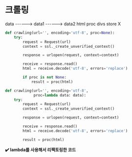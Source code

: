 # 크롤링

data ------> data1 ------> data2
html  proc  divs  store   X

```python
def crawling(url='', encoding='utf-8', proc=None):
    try:
        request = Request(url)
        context = ssl._create_unverified_context()

        response = urlopen(request, context=context)

        receive = response.read()
        html = receive.decode('utf-8', errors='replace')

        if proc is not None:
            result = proc(html)
```

```python
def crawling(url='', encoding='utf-8',
             proc=lambda data: data):
    try:
        request = Request(url)
        context = ssl._create_unverified_context()

        response = urlopen(request, context=context)

        receive = response.read()
        html = receive.decode('utf-8', errors='replace')

        result = proc(html)
```
**✔️ lambda를 사용해서 리팩토링한 코드**
